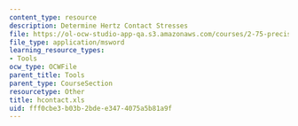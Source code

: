 ```yaml
---
content_type: resource
description: Determine Hertz Contact Stresses
file: https://ol-ocw-studio-app-qa.s3.amazonaws.com/courses/2-75-precision-machine-design-fall-2001/fff0cbe3b03b2bdee3474075a5b81a9f_hcontact.xls
file_type: application/msword
learning_resource_types:
- Tools
ocw_type: OCWFile
parent_title: Tools
parent_type: CourseSection
resourcetype: Other
title: hcontact.xls
uid: fff0cbe3-b03b-2bde-e347-4075a5b81a9f
---
```

